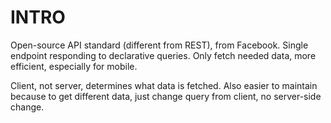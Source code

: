 # INTRO

Open-source API standard (different from REST), from Facebook. Single endpoint responding to declarative queries. Only fetch needed data, more efficient, especially for mobile.

Client, not server, determines what data is fetched. Also easier to maintain because to get different data, just change query from client, no server-side change.
